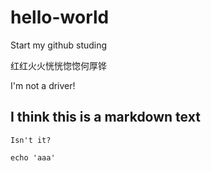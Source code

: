 # hello-world
Start my github studing

红红火火恍恍惚惚何厚铧

I'm not a driver!

## I think this is a markdown text

`Isn't it?`

```
echo 'aaa'
```

